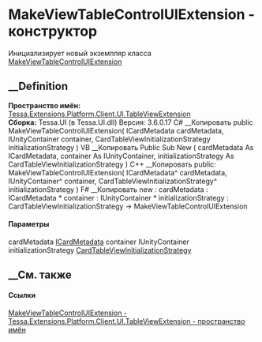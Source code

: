 # MakeViewTableControlUIExtension - конструктор
Инициализирует новый экземпляр класса
[MakeViewTableControlUIExtension](T_Tessa_Extensions_Platform_Client_UI_TableViewExtension_MakeViewTableControlUIExtension.htm)
##  __Definition
 **Пространство имён:**
[Tessa.Extensions.Platform.Client.UI.TableViewExtension](N_Tessa_Extensions_Platform_Client_UI_TableViewExtension.htm)  
 **Сборка:** Tessa.UI (в Tessa.UI.dll) Версия: 3.6.0.17
C# __Копировать
     public MakeViewTableControlUIExtension(
    	ICardMetadata cardMetadata,
    	IUnityContainer container,
    	CardTableViewInitializationStrategy initializationStrategy
    )
VB __Копировать
     Public Sub New ( 
    	cardMetadata As ICardMetadata,
    	container As IUnityContainer,
    	initializationStrategy As CardTableViewInitializationStrategy
    )
C++ __Копировать
     public:
    MakeViewTableControlUIExtension(
    	ICardMetadata^ cardMetadata, 
    	IUnityContainer^ container, 
    	CardTableViewInitializationStrategy^ initializationStrategy
    )
F# __Копировать
     new : 
            cardMetadata : ICardMetadata * 
            container : IUnityContainer * 
            initializationStrategy : CardTableViewInitializationStrategy -> MakeViewTableControlUIExtension
#### Параметры
cardMetadata [ICardMetadata](T_Tessa_Cards_ICardMetadata.htm)
container IUnityContainer
initializationStrategy
[CardTableViewInitializationStrategy](T_Tessa_Extensions_Platform_Client_UI_TableViewExtension_CardTableViewInitializationStrategy.htm)
## __См. также
#### Ссылки
[MakeViewTableControlUIExtension -
](T_Tessa_Extensions_Platform_Client_UI_TableViewExtension_MakeViewTableControlUIExtension.htm)
[Tessa.Extensions.Platform.Client.UI.TableViewExtension - пространство
имён](N_Tessa_Extensions_Platform_Client_UI_TableViewExtension.htm)
